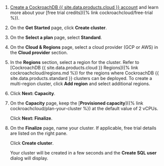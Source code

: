 1. [Create a CockroachDB {{ site.data.products.cloud }} account](https://cockroachlabs.cloud/signup?referralId={{page.referral_id}}) and learn more about your [free trial credits]({% link cockroachcloud/free-trial %}). 
1. On the **Get Started** page, click **Create cluster**.
1. On the **Select a plan** page, select **Standard**.
1. On the **Cloud & Regions** page, select a cloud provider (GCP or AWS) in the **Cloud provider** section.
1. In the **Regions** section, select a region for the cluster. Refer to [CockroachDB {{ site.data.products.cloud }} Regions]({% link cockroachcloud/regions.md %}) for the regions where CockroachDB {{ site.data.products.standard }} clusters can be deployed. To create a multi-region cluster, click **Add region** and select additional regions.
1. Click **Next: Capacity**.
1. On the **Capacity** page, keep the [**Provisioned capacity**]({% link cockroachcloud/plan-your-cluster %}) at the default value of 2 vCPUs.

    Click **Next: Finalize**.

1. On the **Finalize** page, name your cluster. If applicable, free trial details are listed on the right pane.

    Click **Create cluster**.

    Your cluster will be created in a few seconds and the **Create SQL user** dialog will display.
